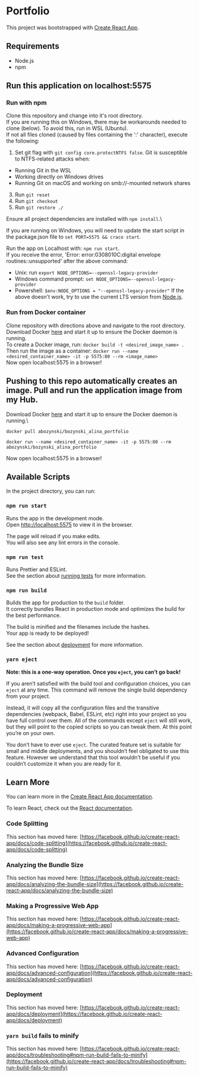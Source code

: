 # Portfolio

This project was bootstrapped with [Create React App](https://github.com/facebook/create-react-app).

## Requirements

- Node.js
- npm

## Run this application on localhost:5575

### Run with npm

Clone this repository and change into it's root directory.\
If you are running this on Windows, there may be workarounds needed to clone (below). To avoid this, run in WSL (Ubuntu).\
If not all files cloned (caused by files containing the ':' character), execute the following:

1. Set git flag with `git config core.protectNTFS false`.
   Git is susceptible to NTFS-related attacks when:

- Running Git in the WSL
- Working directly on Windows drives
- Running Git on macOS and working on smb://-mounted network shares

3. Run `git reset`
4. Run `git checkout`
5. Run `git restore ./`

Ensure all project dependencies are installed with `npm install`.\

If you are running on Windows, you will need to update the start script in the package.json file to `set PORT=5575 && craco start`.

Run the app on Localhost with: `npm run start`.\
If you receive the error, 'Error: error:0308010C:digital envelope routines::unsupported' after the above command:

- Unix: run `export NODE_OPTIONS=--openssl-legacy-provider`
- Windows command prompt: `set NODE_OPTIONS=--openssl-legacy-provider`
- Powershell: `$env:NODE_OPTIONS = "--openssl-legacy-provider"`
  If the above doesn't work, try to use the current LTS version from [Node.js](https://nodejs.org/en/download/releases).

### Run from Docker container

Clone repository with directions above and navigate to the root directory.\
Download Docker [here](https://www.docker.com/) and start it up to ensure the Docker daemon is running.\
To create a Docker image, run: `docker build -t <desired_image_name> .`\
Then run the image as a container: `docker run --name <desired_container_name> -it -p 5575:80 --rm <image_name>`\
Now open localhost:5575 in a browser!

## Pushing to this repo automatically creates an image. Pull and run the application image from my Hub.

Download Docker [here](https://www.docker.com/) and start it up to ensure the Docker daemon is running.\

```
docker pull abozynski/bozynski_alina_portfolio
```

```
docker run --name <desired_container_name> -it -p 5575:80 --rm abozynski/bozynski_alina_portfolio
```

Now open localhost:5575 in a browser!

## Available Scripts

In the project directory, you can run:

### `npm run start`

Runs the app in the development mode.\
Open [http://localhost:5575](http://localhost:5575) to view it in the browser.

The page will reload if you make edits.\
You will also see any lint errors in the console.

### `npm run test`

Runs Prettier and ESLint.\
See the section about [running tests](https://facebook.github.io/create-react-app/docs/running-tests) for more information.

### `npm run build`

Builds the app for production to the `build` folder.\
It correctly bundles React in production mode and optimizes the build for the best performance.

The build is minified and the filenames include the hashes.\
Your app is ready to be deployed!

See the section about [deployment](https://facebook.github.io/create-react-app/docs/deployment) for more information.

### `yarn eject`

**Note: this is a one-way operation. Once you `eject`, you can’t go back!**

If you aren’t satisfied with the build tool and configuration choices, you can `eject` at any time. This command will remove the single build dependency from your project.

Instead, it will copy all the configuration files and the transitive dependencies (webpack, Babel, ESLint, etc) right into your project so you have full control over them. All of the commands except `eject` will still work, but they will point to the copied scripts so you can tweak them. At this point you’re on your own.

You don’t have to ever use `eject`. The curated feature set is suitable for small and middle deployments, and you shouldn’t feel obligated to use this feature. However we understand that this tool wouldn’t be useful if you couldn’t customize it when you are ready for it.

## Learn More

You can learn more in the [Create React App documentation](https://facebook.github.io/create-react-app/docs/getting-started).

To learn React, check out the [React documentation](https://reactjs.org/).

### Code Splitting

This section has moved here: [https://facebook.github.io/create-react-app/docs/code-splitting](https://facebook.github.io/create-react-app/docs/code-splitting)

### Analyzing the Bundle Size

This section has moved here: [https://facebook.github.io/create-react-app/docs/analyzing-the-bundle-size](https://facebook.github.io/create-react-app/docs/analyzing-the-bundle-size)

### Making a Progressive Web App

This section has moved here: [https://facebook.github.io/create-react-app/docs/making-a-progressive-web-app](https://facebook.github.io/create-react-app/docs/making-a-progressive-web-app)

### Advanced Configuration

This section has moved here: [https://facebook.github.io/create-react-app/docs/advanced-configuration](https://facebook.github.io/create-react-app/docs/advanced-configuration)

### Deployment

This section has moved here: [https://facebook.github.io/create-react-app/docs/deployment](https://facebook.github.io/create-react-app/docs/deployment)

### `yarn build` fails to minify

This section has moved here: [https://facebook.github.io/create-react-app/docs/troubleshooting#npm-run-build-fails-to-minify](https://facebook.github.io/create-react-app/docs/troubleshooting#npm-run-build-fails-to-minify)
